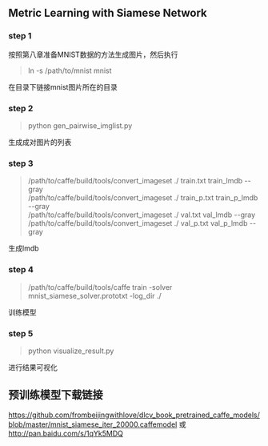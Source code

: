 ## Metric Learning with Siamese Network
### step 1
按照第八章准备MNIST数据的方法生成图片，然后执行
> ln -s /path/to/mnist mnist

在目录下链接mnist图片所在的目录

### step 2
> python gen_pairwise_imglist.py

生成成对图片的列表

### step 3
> /path/to/caffe/build/tools/convert_imageset ./ train.txt train_lmdb --gray  
> /path/to/caffe/build/tools/convert_imageset ./ train_p.txt train_p_lmdb --gray  
> /path/to/caffe/build/tools/convert_imageset ./ val.txt val_lmdb --gray  
> /path/to/caffe/build/tools/convert_imageset ./ val_p.txt val_p_lmdb --gray  

生成lmdb

### step 4
> /path/to/caffe/build/tools/caffe train -solver mnist_siamese_solver.prototxt -log_dir ./ 

训练模型

### step 5

> python visualize_result.py

进行结果可视化

## 预训练模型下载链接
https://github.com/frombeijingwithlove/dlcv_book_pretrained_caffe_models/blob/master/mnist_siamese_iter_20000.caffemodel
或  
http://pan.baidu.com/s/1qYk5MDQ